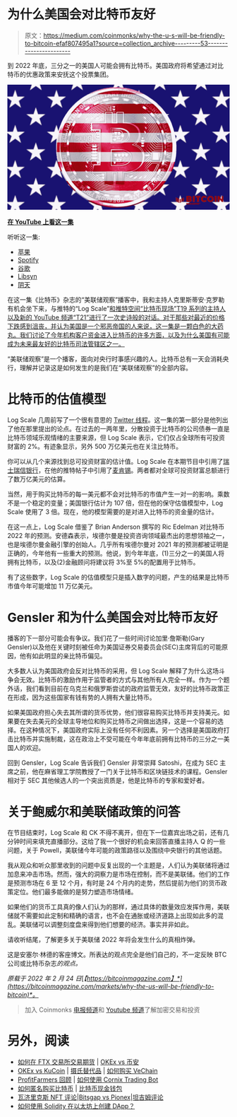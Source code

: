 # 为什么美国会对比特币友好

> 原文：<https://medium.com/coinmonks/why-the-u-s-will-be-friendly-to-bitcoin-efaf807495a1?source=collection_archive---------53----------------------->

到 2022 年底，三分之一的美国人可能会拥有比特币。美国政府将希望通过对比特币的优惠政策来安抚这个投票集团。

![](img/d0a30d60e31ceca93cecfcdc628226bd.png)

[**在 YouTube 上看这一集**](https://youtu.be/J183xQEuCbg?t=4447)

听听这一集:

*   [苹果](https://podcasts.apple.com/de/podcast/the-powell-pivot-ft-dylan-leclair-fed-77/id1543640492?i=1000548375330)
*   [Spotify](https://open.spotify.com/episode/7JSYduSIGR7r3ji6bYWVI1?si=4271451ef783459d)
*   [谷歌](https://podcasts.google.com/feed/aHR0cHM6Ly9mZWR3YXRjaC5saWJzeW4uY29tL3Jzcw/episode/YmEwYjgzYWUtYzE3NS00YjNlLTlkOWQtNTFhOWY5NzQ0YjMy?sa=X&ved=0CAgQuIEEahcKEwjYxcqm_7_1AhUAAAAAHQAAAAAQLA)
*   [Libsyn](https://fedwatch.libsyn.com/the-powell-pivot-ft-dylan-leclair-fed-77)
*   [阴天](https://overcast.fm/+m2acPUM10)

在这一集《比特币》杂志的“美联储观察”播客中，我和主持人克里斯蒂安·克罗勒有机会坐下来，与推特的“Log Scale”[和推特空间“比特币现场”T19 系列的主持人以及新的 YouTube 频道“T21”进行了一次史诗般的对话。对于那些对最近的价格下跌感到沮丧，并认为美国是一个邪恶帝国的人来说，这一集是一颗白色的大药丸。我们讨论了今年机构客户资金进入比特币的许多方面，以及为什么美国有可能成为未来最友好的比特币司法管辖区之一。](https://twitter.com/_log_scale_)

“美联储观察”是一个播客，面向对央行时事感兴趣的人。比特币总有一天会消耗央行，理解并记录这是如何发生的是我们在“美联储观察”的全部内容。

# 比特币的估值模型

Log Scale 几周前写了一个很有意思的 [Twitter 线程](https://twitter.com/_log_scale_/status/1480651663157260290?s=20&t=eGB848xMbHlAHr95UTv7SA)。这一集的第一部分是他列出了他在那里提出的论点。在过去的一两年里，分散投资于比特币的公司债券一直是比特币领域乐观情绪的主要来源，但 Log Scale 表示，它们仅占全球所有可投资财富的 2%。有迹象显示，另外 500 万亿美元也在关注比特币。

你可以从几个来源找到总可投资财富的估计值。Log Scale 在本期节目中引用了[瑞士瑞信银行](https://www.credit-suisse.com/about-us/en/reports-research/global-wealth-report.html)，在他的推特帖子中引用了[麦肯锡](https://t.co/BtD2uOLbdn)。两者都对全球可投资财富总额进行了数万亿美元的估算。

当然，用于购买比特币的每一美元都不会对比特币的市值产生一对一的影响。乘数不是一个稳定的变量；美国银行估计为 107 倍，但在他的保守估值模型中，Log Scale 使用了 3 倍。现在，他的模型需要的是对进入比特币的资金量的估计。

在这一点上，Log Scale 借鉴了 Brian Anderson 撰写的 Ric Edelman 对比特币 2022 年的预测。安德森表示，埃德尔曼是投资咨询领域最杰出的思想领袖之一，也是埃德尔曼金融引擎的创始人。几乎所有埃德尔曼对 2021 年的预测都被证明是正确的，今年他有一些重大的预测。他说，到今年年底，(1)三分之一的美国人将拥有比特币，以及(2)金融顾问将建议将 3%至 5%的配置用于比特币。

有了这些数字，Log Scale 的估值模型只是插入数字的问题，产生的结果是比特币市值今年可能增加 11 万亿美元。

# Gensler 和为什么美国会对比特币友好

播客的下一部分可能会有争议。我们花了一些时间讨论加里·詹斯勒(Gary Gensler)以及他在关键时刻被任命为美国证券交易委员会(SEC)主席背后的可能原因，他有如此明显的亲比特币偏见。

大多数人认为美国政府会反对比特币的采用，但 Log Scale 解释了为什么这场斗争会无效。比特币的激励作用于监管者的方式与其他所有人完全一样。作为一个题外话，我们看到目前在乌克兰和俄罗斯尝试的政府监管无效，友好的比特币政策正在形成，因为这些国家有钱有势的人拥有大量比特币。

如果美国政府担心失去其所谓的货币优势，他们很容易购买比特币并支持美元。如果要在失去美元的全球主导地位和购买比特币之间做出选择，这是一个容易的选择。在这种情况下，美国政府实际上没有任何不利因素。另一个选择是美国政府打击比特币并实施制裁，这在政治上不受可能在今年年底前拥有比特币的三分之一美国人的欢迎。

回到 Gensler，Log Scale 告诉我们 Gensler 非常崇拜 Satoshi，在成为 SEC 主席之前，他在麻省理工学院教授了一门关于比特币和区块链技术的课程。Gensler 相对于 SEC 其他候选人的一个突出资质是，他是比特币的专家和爱好者。

# 关于鲍威尔和美联储政策的问答

在节目结束时，Log Scale 和 CK 不得不离开，但在下一位嘉宾出场之前，还有几分钟时间来填充直播部分。这给了我一个很好的机会来回答直播主持人 Q 的一些问题，关于 Powell，美联储今年可能的政策路径以及围绕中央银行的其他话题。

我从观众和听众那里收到的问题中反复出现的一个主题是，人们认为美联储将通过加息来冲击市场。然而，强大的洞察力是市场在控制，而不是美联储。他们的工作是预测市场在 6 至 12 个月，有时是 24 个月内的走势，然后提前为他们的货币政策定位。他们最多能做的是努力塑造市场情绪。

如果他们的货币工具真的像人们认为的那样，通过具体的数量效应发挥作用，美联储就不需要如此定制和精确的语言，也不会在通胀或经济道路上出现如此多的混乱。美联储可以调整刻度盘来得到他们想要的经济。事实并非如此。

请收听结尾，了解更多关于美联储 2022 年将会发生什么的真相炸弹。

这是安塞尔·林德的客座博文。所表达的观点完全是他们自己的，不一定反映 BTC 公司或比特币杂志*的观点。*

*原载于 2022 年 2 月 24 日*[*【https://bitcoinmagazine.com】*](https://bitcoinmagazine.com/markets/why-the-us-will-be-friendly-to-bitcoin)*。*

> 加入 Coinmonks [电报频道](https://t.me/coincodecap)和 [Youtube 频道](https://www.youtube.com/c/coinmonks/videos)了解加密交易和投资

# 另外，阅读

*   [如何在 FTX 交易所交易期货](https://coincodecap.com/ftx-futures-trading) | [OKEx vs 币安](https://coincodecap.com/okex-vs-binance)
*   [OKEx vs KuCoin](https://coincodecap.com/okex-kucoin) | [摄氏替代品](https://coincodecap.com/celsius-alternatives) | [如何购买 VeChain](https://coincodecap.com/buy-vechain)
*   [ProfitFarmers 回顾](https://coincodecap.com/profitfarmers-review) | [如何使用 Cornix Trading Bot](https://coincodecap.com/cornix-trading-bot)
*   [如何匿名购买比特币](https://coincodecap.com/buy-bitcoin-anonymously) | [比特币现金钱包](https://coincodecap.com/bitcoin-cash-wallets)
*   [瓦济里克斯 NFT 评论](https://coincodecap.com/wazirx-nft-review)|[Bitsgap vs Pionex](https://coincodecap.com/bitsgap-vs-pionex)|[坦吉姆评论](https://coincodecap.com/tangem-wallet-review)
*   [如何使用 Solidity 在以太坊上创建 DApp？](https://coincodecap.com/create-a-dapp-on-ethereum-using-solidity)